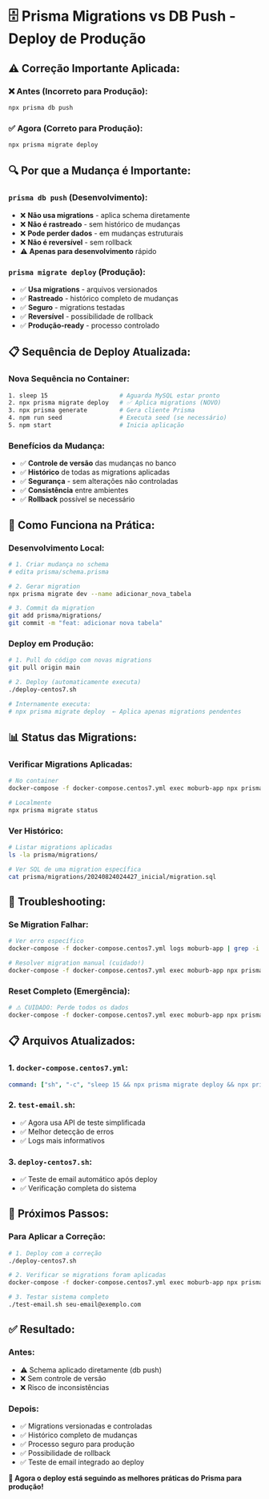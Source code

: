 # 🗄️ Prisma Migrations vs DB Push - Deploy de Produção

## ⚠️ **Correção Importante Aplicada:**

### **❌ Antes (Incorreto para Produção):**
```bash
npx prisma db push
```

### **✅ Agora (Correto para Produção):**
```bash
npx prisma migrate deploy
```

## 🔍 **Por que a Mudança é Importante:**

### **`prisma db push` (Desenvolvimento):**
- ❌ **Não usa migrations** - aplica schema diretamente
- ❌ **Não é rastreado** - sem histórico de mudanças
- ❌ **Pode perder dados** - em mudanças estruturais
- ❌ **Não é reversível** - sem rollback
- ⚠️ **Apenas para desenvolvimento** rápido

### **`prisma migrate deploy` (Produção):**
- ✅ **Usa migrations** - arquivos versionados
- ✅ **Rastreado** - histórico completo de mudanças
- ✅ **Seguro** - migrations testadas
- ✅ **Reversível** - possibilidade de rollback
- ✅ **Produção-ready** - processo controlado

## 📋 **Sequência de Deploy Atualizada:**

### **Nova Sequência no Container:**
```bash
1. sleep 15                    # Aguarda MySQL estar pronto
2. npx prisma migrate deploy   # ✅ Aplica migrations (NOVO)
3. npx prisma generate         # Gera cliente Prisma
4. npm run seed                # Executa seed (se necessário)
5. npm start                   # Inicia aplicação
```

### **Benefícios da Mudança:**
- ✅ **Controle de versão** das mudanças no banco
- ✅ **Histórico** de todas as migrations aplicadas
- ✅ **Segurança** - sem alterações não controladas
- ✅ **Consistência** entre ambientes
- ✅ **Rollback** possível se necessário

## 🎯 **Como Funciona na Prática:**

### **Desenvolvimento Local:**
```bash
# 1. Criar mudança no schema
# edita prisma/schema.prisma

# 2. Gerar migration
npx prisma migrate dev --name adicionar_nova_tabela

# 3. Commit da migration
git add prisma/migrations/
git commit -m "feat: adicionar nova tabela"
```

### **Deploy em Produção:**
```bash
# 1. Pull do código com novas migrations
git pull origin main

# 2. Deploy (automaticamente executa)
./deploy-centos7.sh

# Internamente executa:
# npx prisma migrate deploy  ← Aplica apenas migrations pendentes
```

## 📊 **Status das Migrations:**

### **Verificar Migrations Aplicadas:**
```bash
# No container
docker-compose -f docker-compose.centos7.yml exec moburb-app npx prisma migrate status

# Localmente
npx prisma migrate status
```

### **Ver Histórico:**
```bash
# Listar migrations aplicadas
ls -la prisma/migrations/

# Ver SQL de uma migration específica
cat prisma/migrations/20240824024427_inicial/migration.sql
```

## 🔧 **Troubleshooting:**

### **Se Migration Falhar:**
```bash
# Ver erro específico
docker-compose -f docker-compose.centos7.yml logs moburb-app | grep -i migrate

# Resolver migration manual (cuidado!)
docker-compose -f docker-compose.centos7.yml exec moburb-app npx prisma migrate resolve --applied MIGRATION_NAME
```

### **Reset Completo (Emergência):**
```bash
# ⚠️ CUIDADO: Perde todos os dados
docker-compose -f docker-compose.centos7.yml exec moburb-app npx prisma migrate reset
```

## 📋 **Arquivos Atualizados:**

### **1. `docker-compose.centos7.yml`:**
```yaml
command: ["sh", "-c", "sleep 15 && npx prisma migrate deploy && npx prisma generate && npm run seed || echo 'Seed executado' && npm start"]
```

### **2. `test-email.sh`:**
- ✅ Agora usa API de teste simplificada
- ✅ Melhor detecção de erros
- ✅ Logs mais informativos

### **3. `deploy-centos7.sh`:**
- ✅ Teste de email automático após deploy
- ✅ Verificação completa do sistema

## 🎯 **Próximos Passos:**

### **Para Aplicar a Correção:**
```bash
# 1. Deploy com a correção
./deploy-centos7.sh

# 2. Verificar se migrations foram aplicadas
docker-compose -f docker-compose.centos7.yml exec moburb-app npx prisma migrate status

# 3. Testar sistema completo
./test-email.sh seu-email@exemplo.com
```

## ✅ **Resultado:**

### **Antes:**
- ⚠️ Schema aplicado diretamente (db push)
- ❌ Sem controle de versão
- ❌ Risco de inconsistências

### **Depois:**
- ✅ Migrations versionadas e controladas
- ✅ Histórico completo de mudanças
- ✅ Processo seguro para produção
- ✅ Possibilidade de rollback
- ✅ Teste de email integrado ao deploy

**🎉 Agora o deploy está seguindo as melhores práticas do Prisma para produção!**
